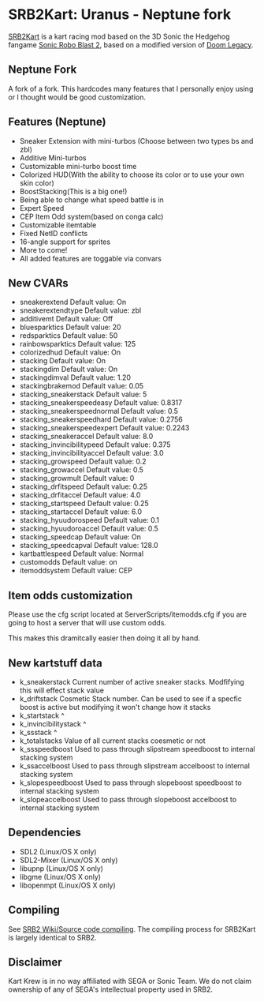 # SRB2Kart: Uranus - Neptune fork

[SRB2Kart](https://srb2.org/mods/) is a kart racing mod based on the 3D Sonic the Hedgehog fangame [Sonic Robo Blast 2](https://srb2.org/), based on a modified version of [Doom Legacy](http://doomlegacy.sourceforge.net/).

## Neptune Fork
A fork of a fork. This hardcodes many features that I personally enjoy using or I thought would be good customization.

## Features (Neptune)
- Sneaker Extension with mini-turbos (Choose between two types bs and zbl)
- Additive Mini-turbos
- Customizable mini-turbo boost time
- Colorized HUD(With the ability to choose its color or to use your own skin color)
- BoostStacking(This is a big one!)
- Being able to change what speed battle is in
- Expert Speed
- CEP Item Odd system(based on conga calc)
- Customizable itemtable
- Fixed NetID conflicts
- 16-angle support for sprites
- More to come!
- All added features are toggable via convars

## New CVARs
- sneakerextend Default value: On
- sneakerextendtype Default value: zbl
- additivemt Default value: Off
- bluesparktics Default value: 20
- redsparktics Default value: 50
- rainbowsparktics Default value: 125
- colorizedhud Default value: On
- stacking Default value:	On
- stackingdim Default value: On
- stackingdimval Default value: 1.20
- stackingbrakemod Default value: 0.05
- stacking_sneakerstack Default value: 5
- stacking_sneakerspeedeasy Default value: 0.8317
- stacking_sneakerspeednormal Default value: 0.5
- stacking_sneakerspeedhard Default value: 0.2756
- stacking_sneakerspeedexpert Default value: 0.2243
- stacking_sneakeraccel Default value: 8.0
- stacking_invincibilitypeed Default value: 0.375
- stacking_invincibilityaccel Default value: 3.0
- stacking_growspeed Default value: 0.2
- stacking_growaccel Default value: 0.5
- stacking_growmult Default value: 0
- stacking_drfitspeed Default value: 0.25
- stacking_drfitaccel Default value: 4.0
- stacking_startspeed Default value: 0.25
- stacking_startaccel Default value: 6.0
- stacking_hyuudorospeed Default value: 0.1
- stacking_hyuudoroaccel Default value: 0.5
- stacking_speedcap Default value: On
- stacking_speedcapval Default value: 128.0
- kartbattlespeed Default value: Normal
- customodds Default value: on
- itemoddsystem Default value: CEP

## Item odds customization
Please use the cfg script located at ServerScripts/itemodds.cfg if you are going to host a server that will use custom odds.

This makes this dramitcally easier then doing it all by hand.

## New kartstuff data
- k_sneakerstack Current number of active sneaker stacks. Modfifying this will effect stack value
- k_driftstack Cosmetic Stack number. Can be used to see if a specfic boost is active but modifying it won't change how it stacks
- k_startstack ^
- k_invincibilitystack ^
- k_ssstack  ^
- k_totalstacks Value of all current stacks coesmetic or not
- k_ssspeedboost Used to pass through slipstream speedboost to internal stacking system
- k_ssaccelboost Used to pass through slipstream accelboost to internal stacking system
- k_slopespeedboost Used to pass through slopeboost speedboost to internal stacking system
- k_slopeaccelboost Used to pass through slopeboost accelboost to internal stacking system

## Dependencies
- SDL2 (Linux/OS X only)
- SDL2-Mixer (Linux/OS X only)
- libupnp (Linux/OS X only)
- libgme (Linux/OS X only)
- libopenmpt (Linux/OS X only)

## Compiling

See [SRB2 Wiki/Source code compiling](http://wiki.srb2.org/wiki/Source_code_compiling). The compiling process for SRB2Kart is largely identical to SRB2.

## Disclaimer
Kart Krew is in no way affiliated with SEGA or Sonic Team. We do not claim ownership of any of SEGA's intellectual property used in SRB2.
